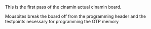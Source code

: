 This is the first pass of the cinamin actual cinamin board.

Mousbites break the board off from the programming header and the
testpoints necessary for programming the OTP memory
